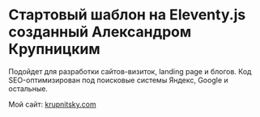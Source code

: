 # Стартовый шаблон на Eleventy.js созданный Александром Крупницким

Подойдет для разработки сайтов-визиток, landing page и блогов. Код SEO-оптимизирован под поисковые системы Яндекс, Google и остальные.

Мой сайт: [krupnitsky.com](https://krupnitsky.com)
